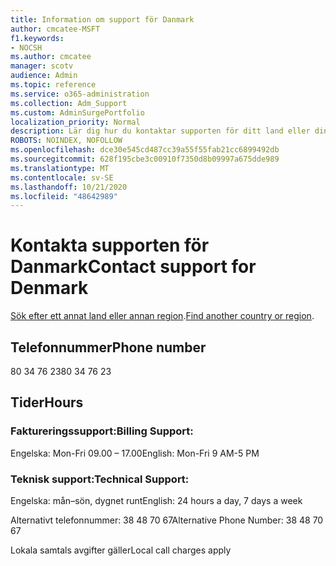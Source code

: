 ```yaml
---
title: Information om support för Danmark
author: cmcatee-MSFT
f1.keywords:
- NOCSH
ms.author: cmcatee
manager: scotv
audience: Admin
ms.topic: reference
ms.service: o365-administration
ms.collection: Adm_Support
ms.custom: AdminSurgePortfolio
localization_priority: Normal
description: Lär dig hur du kontaktar supporten för ditt land eller din region.
ROBOTS: NOINDEX, NOFOLLOW
ms.openlocfilehash: dce30e545cd487cc39a55f55fab21cc6899492db
ms.sourcegitcommit: 628f195cbe3c00910f7350d8b09997a675dde989
ms.translationtype: MT
ms.contentlocale: sv-SE
ms.lasthandoff: 10/21/2020
ms.locfileid: "48642989"
---
```

# <a name="contact-support-for-denmark"></a><span data-ttu-id="4c3b1-103">Kontakta supporten för Danmark</span><span class="sxs-lookup"><span data-stu-id="4c3b1-103">Contact support for Denmark</span></span>

<span data-ttu-id="4c3b1-104">[Sök efter ett annat land eller annan region](../contact-support-for-business-products.md).</span><span class="sxs-lookup"><span data-stu-id="4c3b1-104">[Find another country or region](../contact-support-for-business-products.md).</span></span>

## <a name="phone-number"></a><span data-ttu-id="4c3b1-105">Telefonnummer</span><span class="sxs-lookup"><span data-stu-id="4c3b1-105">Phone number</span></span>
<span data-ttu-id="4c3b1-106">80 34 76 23</span><span class="sxs-lookup"><span data-stu-id="4c3b1-106">80 34 76 23</span></span>

## <a name="hours"></a><span data-ttu-id="4c3b1-107">Tider</span><span class="sxs-lookup"><span data-stu-id="4c3b1-107">Hours</span></span>
### <a name="billing-support"></a><span data-ttu-id="4c3b1-108">Faktureringssupport:</span><span class="sxs-lookup"><span data-stu-id="4c3b1-108">Billing Support:</span></span>

<span data-ttu-id="4c3b1-109">Engelska: Mon-Fri 09.00 – 17.00</span><span class="sxs-lookup"><span data-stu-id="4c3b1-109">English: Mon-Fri 9 AM-5 PM</span></span>

### <a name="technical-support"></a><span data-ttu-id="4c3b1-110">Teknisk support:</span><span class="sxs-lookup"><span data-stu-id="4c3b1-110">Technical Support:</span></span>

<span data-ttu-id="4c3b1-111">Engelska: mån–sön, dygnet runt</span><span class="sxs-lookup"><span data-stu-id="4c3b1-111">English: 24 hours a day, 7 days a week</span></span>

<span data-ttu-id="4c3b1-112">Alternativt telefonnummer: 38 48 70 67</span><span class="sxs-lookup"><span data-stu-id="4c3b1-112">Alternative Phone Number: 38 48 70 67</span></span>

<span data-ttu-id="4c3b1-113">Lokala samtals avgifter gäller</span><span class="sxs-lookup"><span data-stu-id="4c3b1-113">Local call charges apply</span></span>
